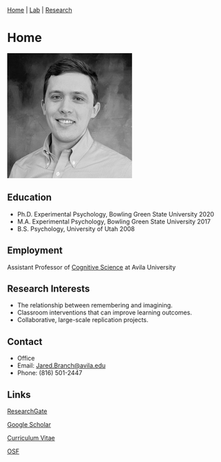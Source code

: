 [Home](https://jaredbranch.github.io/) | [Lab](https://jaredbranch.github.io/lab) | [Research](https://jaredbranch.github.io/research)
# Home
![](BranchJ(2).jpg)
  

## Education
* Ph.D. Experimental Psychology, Bowling Green State University 2020
* M.A. Experimental Psychology, Bowling Green State University 2017
* B.S. Psychology, University of Utah 2008


## Employment
Assistant Professor of [Cognitive Science](http://catalog.avila.edu/preview_program.php?catoid=14&poid=1836) at Avila University

## Research Interests
- The relationship between remembering and imagining.
- Classroom interventions that can improve learning outcomes. 
- Collaborative, large-scale replication projects.

## Contact

* Office
* Email: [Jared.Branch@avila.edu](mailto:Jared.Branch@avila.edu)
* Phone: (816) 501-2447

## Links
[ResearchGate](https://www.researchgate.net/profile/Jared_Branch)

[Google Scholar](https://scholar.google.com/citations?user=HnuYVnsAAAAJ&hl=en)

[Curriculum Vitae](https://drive.google.com/file/d/1Q0JiuC8dcB6SHJw_LV9OQMuo799ARIL_/view?usp=sharing)

[OSF](https://osf.io/3b7eg/)
